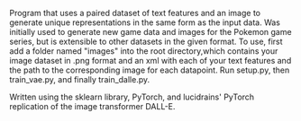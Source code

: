 Program that uses a paired dataset of text features and an image to generate unique representations in the same form as the input data. Was initially used to generate new game data and images for the Pokemon game series, but is extensible to other datasets in the given format. To use, first add a folder named "images" into the root directory,which contains your image dataset in .png format and an xml with each of your text features and the path to the corresponding image for each datapoint. Run setup.py, then train_vae.py, and finally train_dalle.py.  

Written using the sklearn library, PyTorch,  and lucidrains' PyTorch replication of the image transformer DALL-E.
